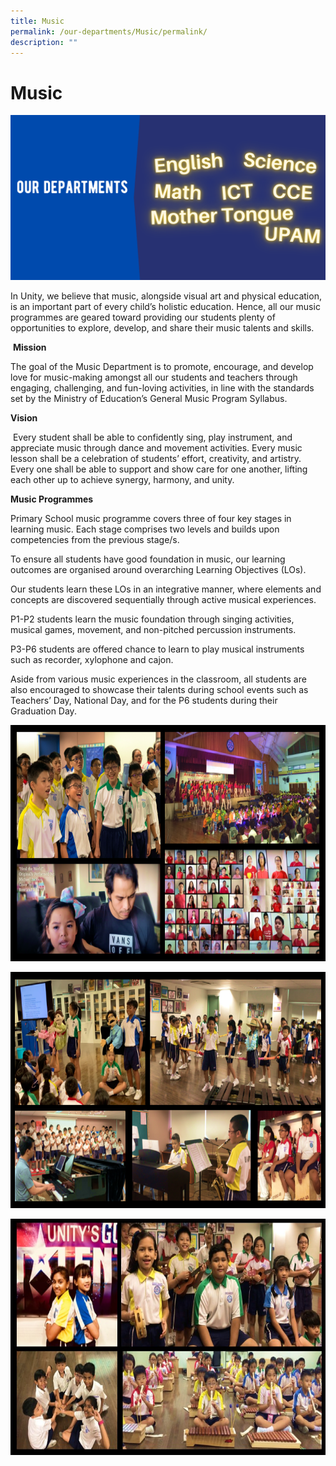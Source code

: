 ```yaml
---
title: Music
permalink: /our-departments/Music/permalink/
description: ""
---
```

Music
=====
![](/images/Department.png)

In Unity, we believe that music, alongside visual art and physical education, is an important part of every child’s holistic education. Hence, all our music programmes are geared toward providing our students plenty of opportunities to explore, develop, and share their music talents and skills.

 **Mission**

The goal of the Music Department is to promote, encourage, and develop love for music-making amongst all our students and teachers through engaging, challenging, and fun-loving activities, in line with the standards set by the Ministry of Education’s General Music Program Syllabus.

**Vision**

 Every student shall be able to confidently sing, play instrument, and appreciate music through dance and movement activities. Every music lesson shall be a celebration of students’ effort, creativity, and artistry. Every one shall be able to support and show care for one another, lifting each other up to achieve synergy, harmony, and unity.

**Music Programmes**

Primary School music programme covers three of four key stages in learning music. Each stage comprises two levels and builds upon competencies from the previous stage/s.

To ensure all students have good foundation in music, our learning outcomes are organised around overarching Learning Objectives (LOs).

Our students learn these LOs in an integrative manner, where elements and concepts are discovered sequentially through active musical experiences.

P1-P2 students learn the music foundation through singing activities, musical games, movement, and non-pitched percussion instruments.

P3-P6 students are offered chance to learn to play musical instruments such as recorder, xylophone and cajon.

Aside from various music experiences in the classroom, all students are also encouraged to showcase their talents during school events such as Teachers’ Day, National Day, and for the P6 students during their Graduation Day.

![](/images/Music1.png)

![](/images/Music2.png)

![](/images/Music3.jpeg)